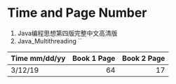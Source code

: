 # Time and Page Number

1. Java编程思想第四版完整中文高清版  
2. Java_Multithreading  ``

| Time mm/dd/yy | Book 1 Page | Book 2 Page |
| :------------ | ----------: | ----------: |
| 3/12/19       |          64 |          17 |